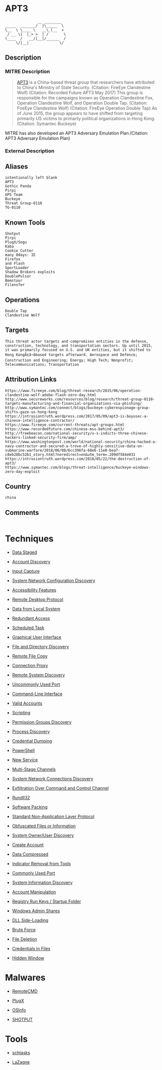 
# APT3

```
               __ ________  
_____  _______/  |\_____  \ 
\__  \ \____ \   __\_(__  < 
 / __ \|  |_> >  | /       \
(____  /   __/|__|/______  /
     \/|__|              \/ 

```

## Description

### MITRE Description

> [APT3](https://attack.mitre.org/groups/G0022) is a China-based threat group that researchers have attributed to China's Ministry of State Security. (Citation: FireEye Clandestine Wolf) (Citation: Recorded Future APT3 May 2017) This group is responsible for the campaigns known as Operation Clandestine Fox, Operation Clandestine Wolf, and Operation Double Tap. (Citation: FireEye Clandestine Wolf) (Citation: FireEye Operation Double Tap) As of June 2015, the group appears to have shifted from targeting primarily US victims to primarily political organizations in Hong Kong. (Citation: Symantec Buckeye)

MITRE has also developed an APT3 Adversary Emulation Plan.(Citation: APT3 Adversary Emulation Plan)

### External Description

> 

## Aliases

```
intentionally left blank
APT3
Gothic Panda
Pirpi
UPS Team
Buckeye
Threat Group-0110
TG-0110
```

## Known Tools

```
Shotput
Pirpi
PlugX/Sogu
Kaba
Cookie Cutter
many 0days: IE
Firefox
and Flash
SportLoader
Shadow Brokers exploits
DoublePulsar
Bemstour
Filensfer
```

## Operations

```
Double Tap
Clandestine Wolf
```

## Targets

```
This threat actor targets and compromises entities in the defense, construction, technology, and transportation sectors. Up until 2015, it was primarily focused on U.S. and UK entities, but it shifted to Hong KongÃ¢â¬âbased targets afterward. Aerospace and Defence; Construction and Engineering; Energy; High Tech; Nonprofit; Telecommunications; Transportation
```

## Attribution Links

```
https://www.fireeye.com/blog/threat-research/2015/06/operation-clandestine-wolf-adobe-flash-zero-day.html
http://www.secureworks.com/resources/blog/research/threat-group-0110-targets-manufacturing-and-financial-organizations-via-phishing/
http://www.symantec.com/connect/blogs/buckeye-cyberespionage-group-shifts-gaze-us-hong-kong
https://intrusiontruth.wordpress.com/2017/05/09/apt3-is-boyusec-a-chinese-intelligence-contractor/
https://www.fireeye.com/current-threats/apt-groups.html
https://www.recordedfuture.com/chinese-mss-behind-apt3/
http://freebeacon.com/national-security/u-s-indicts-three-chinese-hackers-linked-security-firm/amp/
https://www.washingtonpost.com/world/national-security/china-hacked-a-navy-contractor-and-secured-a-trove-of-highly-sensitive-data-on-submarine-warfare/2018/06/08/6cc396fa-68e6-11e8-bea7-c8eb28bc52b1_story.html?noredirect=on&utm_term=.209df584e031
https://intrusiontruth.wordpress.com/2018/05/22/the-destruction-of-apt3/
https://www.symantec.com/blogs/threat-intelligence/buckeye-windows-zero-day-exploit
```

## Country

```
china
```

## Comments

```

```

# Techniques


* [Data Staged](../techniques/Data-Staged.md)

* [Account Discovery](../techniques/Account-Discovery.md)
    
* [Input Capture](../techniques/Input-Capture.md)
    
* [System Network Configuration Discovery](../techniques/System-Network-Configuration-Discovery.md)
    
* [Accessibility Features](../techniques/Accessibility-Features.md)
    
* [Remote Desktop Protocol](../techniques/Remote-Desktop-Protocol.md)
    
* [Data from Local System](../techniques/Data-from-Local-System.md)
    
* [Redundant Access](../techniques/Redundant-Access.md)
    
* [Scheduled Task](../techniques/Scheduled-Task.md)
    
* [Graphical User Interface](../techniques/Graphical-User-Interface.md)
    
* [File and Directory Discovery](../techniques/File-and-Directory-Discovery.md)
    
* [Remote File Copy](../techniques/Remote-File-Copy.md)
    
* [Connection Proxy](../techniques/Connection-Proxy.md)
    
* [Remote System Discovery](../techniques/Remote-System-Discovery.md)
    
* [Uncommonly Used Port](../techniques/Uncommonly-Used-Port.md)
    
* [Command-Line Interface](../techniques/Command-Line-Interface.md)
    
* [Valid Accounts](../techniques/Valid-Accounts.md)
    
* [Scripting](../techniques/Scripting.md)
    
* [Permission Groups Discovery](../techniques/Permission-Groups-Discovery.md)
    
* [Process Discovery](../techniques/Process-Discovery.md)
    
* [Credential Dumping](../techniques/Credential-Dumping.md)
    
* [PowerShell](../techniques/PowerShell.md)
    
* [New Service](../techniques/New-Service.md)
    
* [Multi-Stage Channels](../techniques/Multi-Stage-Channels.md)
    
* [System Network Connections Discovery](../techniques/System-Network-Connections-Discovery.md)
    
* [Exfiltration Over Command and Control Channel](../techniques/Exfiltration-Over-Command-and-Control-Channel.md)
    
* [Rundll32](../techniques/Rundll32.md)
    
* [Software Packing](../techniques/Software-Packing.md)
    
* [Standard Non-Application Layer Protocol](../techniques/Standard-Non-Application-Layer-Protocol.md)
    
* [Obfuscated Files or Information](../techniques/Obfuscated-Files-or-Information.md)
    
* [System Owner/User Discovery](../techniques/System-Owner-User-Discovery.md)
    
* [Create Account](../techniques/Create-Account.md)
    
* [Data Compressed](../techniques/Data-Compressed.md)
    
* [Indicator Removal from Tools](../techniques/Indicator-Removal-from-Tools.md)
    
* [Commonly Used Port](../techniques/Commonly-Used-Port.md)
    
* [System Information Discovery](../techniques/System-Information-Discovery.md)
    
* [Account Manipulation](../techniques/Account-Manipulation.md)
    
* [Registry Run Keys / Startup Folder](../techniques/Registry-Run-Keys---Startup-Folder.md)
    
* [Windows Admin Shares](../techniques/Windows-Admin-Shares.md)
    
* [DLL Side-Loading](../techniques/DLL-Side-Loading.md)
    
* [Brute Force](../techniques/Brute-Force.md)
    
* [File Deletion](../techniques/File-Deletion.md)
    
* [Credentials in Files](../techniques/Credentials-in-Files.md)
    
* [Hidden Window](../techniques/Hidden-Window.md)
    

# Malwares


* [RemoteCMD](../malwares/RemoteCMD.md)

* [PlugX](../malwares/PlugX.md)
    
* [OSInfo](../malwares/OSInfo.md)
    
* [SHOTPUT](../malwares/SHOTPUT.md)
    

# Tools


* [schtasks](../tools/schtasks.md)

* [LaZagne](../tools/LaZagne.md)
    
